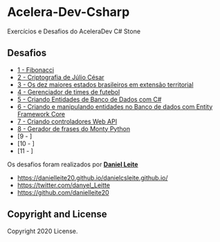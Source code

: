 # Acelera-Dev-Csharp
 Exercícios e Desafios do AceleraDev C# Stone

## Desafios
 * [1 - Fibonacci](csharp-0) 
 * [2 - Criptografia de Júlio César](csharp-2)
 * [3 - Os dez maiores estados brasileiros em extensão territorial](csharp-3)
 * [4 - Gerenciador de times de futebol](csharp-1)
 * [5 - Criando Entidades de Banco de Dados com C#](csharp-7)
 * [6 - Criando e manipulando entidades no Banco de dados com Entity Framework Core](csharp-8)
 * [7 - Criando controladores Web API](csharp-9)
 * [8 - Gerador de frases do Monty Python](csharp-5)
 * [9 - ]
 * [10 - ]
 * [11 - ]




Os desafios foram realizados por **[Daniel Leite](https://danielleite20.github.io/danielcsleite.github.io/)**

* https://danielleite20.github.io/danielcsleite.github.io/
* https://twitter.com/danyel_Leitte
* https://github.com/danielleite20

## Copyright and License

Copyright 2020 License.
